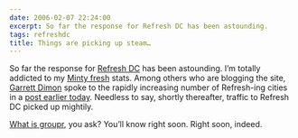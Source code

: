 ```yaml
---
date: 2006-02-07 22:24:00
excerpt: So far the response for Refresh DC has been astounding.
tags: refreshdc
title: Things are picking up steam…
---
```


So far the response for [Refresh DC](http://refresh-dc.org/) has been astounding. I’m totally addicted to my [Minty fresh](http://www.haveamint.com/) stats. Among others who are blogging the site, [Garrett Dimon](http://www.garrettdimon.com/) spoke to the rapidly increasing number of Refresh-ing cities in a [post earlier today](http://www.garrettdimon.com/archives/refresh-your-city). Needless to say, shortly thereafter, traffic to Refresh DC picked up mightily.

[What is groupr](http://flickr.com/photos/jgarber/92908306/), you ask? You’ll know right soon. Right soon, indeed.
